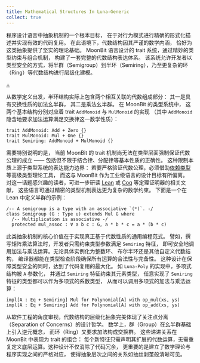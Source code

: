 ```yaml
---
title: Mathematical Structures In Luna-Generic
collect: true
---
```


程序设计语言中抽象机制的一个根本目标，
在于对行为模式进行精确的形式化描述并实现有效的代码复用。
在此语境下，代数结构因其严谨的数学内涵，
恰好为这类抽象提供了坚实的理论基础。
MoonBit 语言设计的 trait 系统，通过精妙的类型约束与组合机制，
构建了一套完整的代数结构表达体系。
该系统允许开发者以类型安全的方式，将半群（Semigroup）到半环（Semiring），乃至更复杂的环（Ring）等代数结构进行层级化建模。

[+](/blog/lunaflow/semiring.md#:embed)

从数学定义出发，半环结构实际上包含两个相互关联的代数组成部分：
其一是具有交换性质的加法幺半群，
其二是乘法幺半群。
在 MoonBit 的类型系统中，
这两个基本结构分别对应着 trait `AddMonoid` 与 `MulMonoid` 的实现
（其中 `AddMonoid` 隐含地要求加法运算满足交换律这一数学性质）：

```moonbit
trait AddMonoid: Add + Zero {}
trait MulMonoid: Mul + One {}
trait Semiring: AddMonoid + MulMonoid {}
```

需要特别说明的是，
当前 MoonBit 的 trait 机制尚无法在类型层面强制保证代数公理的成立 ——
包括但不限于结合律、分配律等基本性质的正确性。
这种限制本质上源于类型系统的表达能力边界：
若要严格验证代数公理，必须借助[依赖类型](https://en.wikipedia.org/wiki/Dependent_type)等高级类型理论工具，
而这与 MoonBit 作为工业级语言的设计目标有所偏离。
对这一话题感兴趣的读者，可进一步研读 [Lean](https://leanprover.github.io/) 或 [Coq](https://coq.inria.fr/) 等定理证明器的相关文献，
这些语言可通过精密的类型机制表达更为复杂的数学约束。
下面是一个在 Lean 中定义半群的示例：

```lean
/-- A semigroup is a type with an associative `(*)`. -/
class Semigroup (G : Type u) extends Mul G where
  /-- Multiplication is associative -/
  protected mul_assoc : ∀ a b c : G, a * b * c = a * (b * c)
```

此类抽象机制的核心价值在于实现真正基于代数性质的通用编程范式。
譬如，撰写矩阵乘法算法时，开发者只需约束类型参数满足 `Semiring` 特征，
即可安全地调用加法与乘法运算。无论具体实例化为整数环、
布尔半环还是其他自定义代数结构，
编译器都能在类型检查阶段确保所有运算的合法性与完备性。
这种设计在保障类型安全的同时，达到了代码复用的最大化。
如 `Luna-Poly` 的实现中，多项式结构被 `A` 参数化，
并通过 `Semiring` 特征约束其元素类型，
任意实现了 `Semiring` 特征的类型都可以作为多项式的系数类型，
从而可以调用多项式的加法与乘法运算：

```moonbit
impl[A : Eq + Semiring] Mul for Polynomial[A] with op_mul(xs, ys)
impl[A : Eq + Semiring] Add for Polynomial[A] with op_add(xs, ys)
```

从软件工程的角度审视，代数结构的层级化抽象完美体现了关注点分离（Separation of Concerns）的设计哲学。
数学上，群（Group）在幺半群基础上引入逆元概念，
而环（Ring）又要求加法构成交换群。
这些递进关系在 MoonBit 中表现为 trait 的组合：
每个新特征只需声明其扩展的代数运算，无需重复定义底层运算。这种设计不仅消除了代码冗余，
更重要的是建立了数学理论与程序实现之间的严格对应，
使得抽象层次之间的关系如抽丝剥茧般清晰可见。
